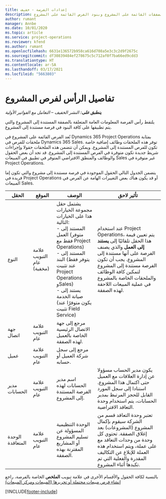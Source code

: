 ```yaml
---
title: إعدادات الفرصة - خفيف
description: يوفر هذا الموضوع معلومات حول الصفقات القائمة على المشروع وبنود الفرص القائمة على المشروع.
author: rumant
manager: Annbe
ms.date: 10/01/2020
ms.topic: article
ms.service: project-operations
ms.reviewer: kfend
ms.author: rumant
ms.openlocfilehash: 6631e136572b958ca616d708a5e3c3c2d9f2675c
ms.sourcegitcommit: df30839484ef278675c5c712af0f7ba66ed9cdd3
ms.translationtype: HT
ms.contentlocale: ar-SA
ms.lasthandoff: 03/17/2021
ms.locfileid: "5663803"
---
```

# <a name="header-details-for-project-opportunities"></a>تفاصيل الرأس لفرص المشروع

_**ينطبق على:** النشر الخفيف – التعامل مع الفواتير الأولية_

يلتقط رأس الفرصة المعلومات العامة المتعلقة بالصفقة المستندة إلى المشروع والتي يتم تطبيقها على كافة البنود في فرصة مستندة إلى المشروع.

تُعد الفرص القائمة على المشروع في Dynamics 365 Project Operations بمثابة ملحقات للفرص في Dynamics 365 Sales. توفر هذه الملحقات وظائف إضافية خاصة تكون للفرص المستندة إلى المشروع. ويمكن أن تتضمن هذه الملحقات حقولا وإجراءات شريط جديدة تكون متوفرة في الفرص المستندة إلى المشروع. قد تجد أن بعض الحقول والوظائف والمنطق الافتراضي المتوفر في تطبيق في المبيعات Sales غير متوفرة في Project Operations.

يتضمن الجدول التالي الحقول الموجودة في فرصة مستندة إلى مشروع والتي تكون إما فريدة في Project Operations أو قد يكون هناك بعض التغييرات الهامة عن الفرص في المبيعات Sales.

| **الحقل** | **الموقع** | **الوصف** | **تأثير لاحق** |
| --- | --- | --- | --- |
| النوع | علامة التبويب عام (مخفية) | يشتمل حقل مجموعة الخيارات هذا على الخيارات التالية:</br>- المستند إلى العمل (متوفر فقط مع Project Operations)</br>- المستند إلى البند (يتوفر فقط عند تثبيت Project Operations وSales)</br>- يستند إلى صيانة الخدمة (يكون متوفرًا عند تثبيت Field Service) | عند استخدام Project Operations، يتم تعيين قيمة هذا الحقل تلقائيًا إلى **يستند إلى العمل** والذي يصنف الفرصة على أنها مستندة إلى المشروع. يجب أن تكون الفرصة مستندة إلى المشروع لتمكين كافة الوظائف والملحقات الخاصة بالمشروع في عملية المبيعات اللاحقة لهذه الصفقة. |
| جهة اتصال | علامة التبويب عام | مرجع إلى جهة الاتصال الرئيسية الخاصة بالعميل لهذه الصفقة. | |
| عميل | علامة التبويب عام | مرجع إلى سجل شركة العميل أو حسابه. | |
| مدير الحسابات | علامة التبويب عام | اسم مدير الحسابات لهذه الفرصة المستندة إلى المشروع. | يكون مدير الحساب مسؤولا عن إدارة العلاقات مع العميل حتى اكتمال هذا المشروع. استنادا إلى سجل المورد القابل للحجز المرتبط بمدير الحسابات، يتم استخدام وحدة التعاقد الافتراضية. |
| الوحدة المتعاقدة | علامة التبويب عام | الوحدة التنظيمية المسؤولة عن تسليم المشروع أو المشاريع المقترنة بهذه الصفقة. | تعتبر وحدة التعاقد قسم من الشركة سيقوم بإكمال المشروع (المشروعات) بعد إغلاق الصفقة. تحتوي كل وحدة من وحدات التعاقد مع على عملة، ويتم استخدام هذه العملة للإبلاغ عن التكاليف المقدرة والفعلية التي تم تكبدها أثناء المشروع. |

بالنسبة لكافة الحقول والأقسام الأخرى في علامة تبويب **الملخص** الخاصة بالفرصة، راجع [إنشاء فرص مبيعات محتملة أو تحريرها (المبيعات ومركز المبيعات)](https://docs.microsoft.com/dynamics365/sales-enterprise/create-edit-opportunity-sales)


[!INCLUDE[footer-include](../../includes/footer-banner.md)]
